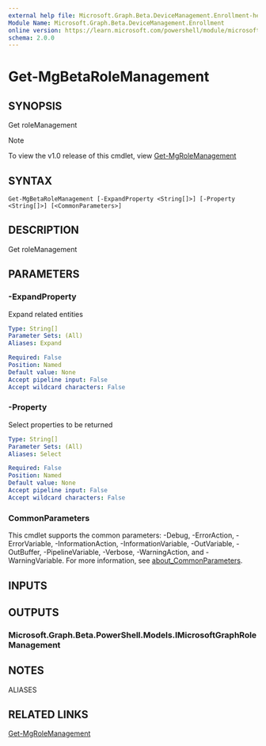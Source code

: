 ```yaml
---
external help file: Microsoft.Graph.Beta.DeviceManagement.Enrollment-help.xml
Module Name: Microsoft.Graph.Beta.DeviceManagement.Enrollment
online version: https://learn.microsoft.com/powershell/module/microsoft.graph.beta.devicemanagement.enrollment/get-mgbetarolemanagement
schema: 2.0.0
---
```


# Get-MgBetaRoleManagement

## SYNOPSIS
Get roleManagement

> [!NOTE]
> To view the v1.0 release of this cmdlet, view [Get-MgRoleManagement](/powershell/module/Microsoft.Graph.DeviceManagement.Enrollment/Get-MgRoleManagement?view=graph-powershell-v1.0)

## SYNTAX

```
Get-MgBetaRoleManagement [-ExpandProperty <String[]>] [-Property <String[]>] [<CommonParameters>]
```

## DESCRIPTION
Get roleManagement

## PARAMETERS

### -ExpandProperty
Expand related entities

```yaml
Type: String[]
Parameter Sets: (All)
Aliases: Expand

Required: False
Position: Named
Default value: None
Accept pipeline input: False
Accept wildcard characters: False
```

### -Property
Select properties to be returned

```yaml
Type: String[]
Parameter Sets: (All)
Aliases: Select

Required: False
Position: Named
Default value: None
Accept pipeline input: False
Accept wildcard characters: False
```

### CommonParameters
This cmdlet supports the common parameters: -Debug, -ErrorAction, -ErrorVariable, -InformationAction, -InformationVariable, -OutVariable, -OutBuffer, -PipelineVariable, -Verbose, -WarningAction, and -WarningVariable. For more information, see [about_CommonParameters](http://go.microsoft.com/fwlink/?LinkID=113216).

## INPUTS

## OUTPUTS

### Microsoft.Graph.Beta.PowerShell.Models.IMicrosoftGraphRoleManagement
## NOTES

ALIASES

## RELATED LINKS
[Get-MgRoleManagement](/powershell/module/Microsoft.Graph.DeviceManagement.Enrollment/Get-MgRoleManagement?view=graph-powershell-v1.0)

